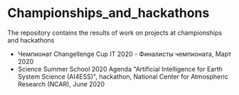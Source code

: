 # Championships_and_hackathons
The repository contains the results of work on projects at championships and hackathons

* Чемпионат Changellenge Cup IT 2020 - Финалисты чемпионата, Март 2020
* Science Summer School 2020 Agenda "Artificial Intelligence for Earth System Science (AI4ESS)", hackathon, National Center for Atmospheric Research (NCAR), June 2020
